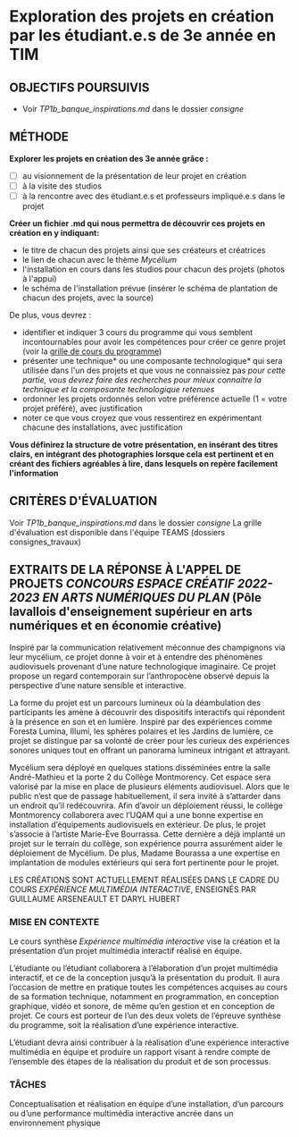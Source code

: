 # Exploration des projets en création par les étudiant.e.s de 3e année en TIM 

## OBJECTIFS POURSUIVIS 
- Voir *TP1b_banque_inspirations.md* dans le dossier *consigne*

## MÉTHODE
**Explorer les projets en création des 3e année grâce :**
- [ ] au visionnement de la présentation de leur projet en création 
- [ ] à la visite des studios
- [ ] à la rencontre avec des étudiant.e.s et professeurs impliqué.e.s dans le projet

**Créer un fichier .md qui nous permettra de découvrir ces projets en création en y indiquant:**
- le titre de chacun des projets ainsi que ses créateurs et créatrices
- le lien de chacun avec le thème *Mycélium*
- l'installation en cours dans les studios pour chacun des projets (photos à l'appui)
- le schéma de l'installation prévue (insérer le schéma de plantation de chacun des projets, avec la source)

De plus, vous devrez :
- identifier et indiquer 3 cours du programme qui vous semblent incontournables pour avoir les compétences pour créer ce genre projet (voir la [grille de cours du programme](https://www.cmontmorency.qc.ca/programmes/nos-programmes-detudes/techniques/techniques-dintegration-multimedia/grille-de-cours/))
- présenter une technique* ou une composante technologique* qui sera utilisée dans l'un des projets et que vous ne connaissiez pas
  *pour cette partie, vous devrez faire des recherches pour mieux connaitre la technique et la composante technologique retenues*
- ordonner les projets ordonnés selon votre préférence actuelle (1 = votre projet préféré), avec justification
- noter ce que vous croyez que vous ressentirez en expérimentant chacune des installations, avec justification

**Vous définirez la structure de votre présentation, en insérant des titres clairs, en intégrant des photographies lorsque cela est pertinent et en créant des fichiers agréables à lire, dans lesquels on repère facilement l'information**

## CRITÈRES D'ÉVALUATION 
Voir *TP1b_banque_inspirations.md* dans le dossier *consigne*
La grille d'évaluation est disponible dans l'équipe TEAMS (dossiers consignes_travaux)


## EXTRAITS DE LA RÉPONSE À L'APPEL DE PROJETS *CONCOURS ESPACE CRÉATIF 2022-2023 EN ARTS NUMÉRIQUES DU PLAN* (Pôle lavallois d'enseignement supérieur en arts numériques et en économie créative)

Inspiré par la communication relativement méconnue des champignons via leur mycélium, ce projet donne à voir et à entendre des phénomènes audiovisuels provenant d’une nature technologique imaginaire. Ce projet propose un regard contemporain sur l’anthropocène observé depuis la perspective d’une nature sensible et interactive.

La forme du projet est un parcours lumineux où la déambulation des participants les amène à découvrir des dispositifs interactifs qui répondent à la présence en son et en lumière. Inspiré par des expériences comme Foresta Lumina, Illumi, les sphères polaires et les Jardins de lumière, ce projet se distingue par sa volonté de créer pour les curieux des expériences sonores uniques tout en offrant un panorama lumineux intrigant et attrayant.

Mycélium sera déployé en quelques stations disséminées entre la salle André-Mathieu et la porte 2 du Collège Montmorency. Cet espace sera valorisé par la mise en place de plusieurs éléments audiovisuel. Alors que le public n’est que de passage habituellement, il sera invité à s’attarder dans un endroit qu’il redécouvrira. Afin d’avoir un déploiement réussi, le collège Montmorency collaborera avec l’UQAM qui a une bonne expertise en installation d’équipements audiovisuels en extérieur. De plus, le projet s’associe à l’artiste Marie-Ève Bourrassa. Cette dernière a déjà implanté un projet sur le terrain du collège, son expérience pourra assurément aider le déploiement de Mycélium. De plus, Madame Bourassa a une expertise en implantation de modules extérieurs qui sera fort pertinente pour le projet.

LES CRÉATIONS SONT ACTUELLEMENT RÉALISÉES DANS LE CADRE DU COURS *EXPÉRIENCE MULTIMÉDIA INTERACTIVE*, ENSEIGNÉS PAR GUILLAUME ARSENEAULT ET DARYL HUBERT

### MISE EN CONTEXTE
Le cours synthèse *Expérience multimédia interactive* vise la création et la présentation d’un projet multimédia interactif réalisé en équipe.

L’étudiante ou l’étudiant collaborera à l’élaboration d’un projet multimédia interactif, et ce de la conception jusqu’à la présentation du produit. Il aura l’occasion de mettre en pratique toutes les compétences acquises au cours de sa formation technique, notamment en programmation, en conception graphique, vidéo et sonore, de même qu’en gestion et en conception de projet. Ce cours est porteur de l’un des deux volets de l’épreuve synthèse du programme, soit la réalisation d’une expérience interactive.

L’étudiant devra ainsi contribuer à la réalisation d’une expérience interactive multimédia en équipe et produire un rapport visant à rendre compte de l’ensemble des étapes de la réalisation du produit et de son processus.

### TÂCHES
Conceptualisation et réalisation en équipe d’une installation, d’un parcours ou d’une performance multimédia interactive ancrée dans un environnement physique
